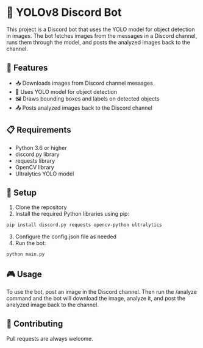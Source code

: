 # 🤖 YOLOv8 Discord Bot

This project is a Discord bot that uses the YOLO model for object detection in images. The bot fetches images from the messages in a Discord channel, runs them through the model, and posts the analyzed images back to the channel.

## 🌟 Features

- 📥 Downloads images from Discord channel messages
- 🎯 Uses YOLO model for object detection
- 🖼️ Draws bounding boxes and labels on detected objects
- 📤 Posts analyzed images back to the Discord channel

## 📋 Requirements

- Python 3.6 or higher
- discord.py library
- requests library
- OpenCV library
- Ultralytics YOLO model

## 🚀 Setup

1. Clone the repository
2. Install the required Python libraries using pip:

```bash
pip install discord.py requests opencv-python ultralytics
```

3. Configure the config.json file as needed
5. Run the bot:
```bash
python main.py
```

## 🎮 Usage
To use the bot, post an image in the Discord channel. Then run the /analyze command and the bot will download the image, analyze it, and post the analyzed image back to the channel.

## 🤝 Contributing
Pull requests are always welcome.